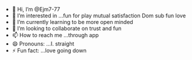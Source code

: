 - 👋 Hi, I’m @Ejm7-77
- 👀 I’m interested in ...fun for play mutual satisfaction Dom sub fun love 
- 🌱 I’m currently learning  to be more open minded
- 💞️ I’m looking to collaborate on trust and fun
- 📫 How to reach me ...through app
- 😄 Pronouns: ...I. straight 
- ⚡ Fun fact: ...love going down

<!---
Ejm7-77/Ejm7-77 is a ✨ special ✨ repository because its `README.md` (this file) appears on your GitHub profile.
You can click the Preview link to take a look at your changes.
--->
